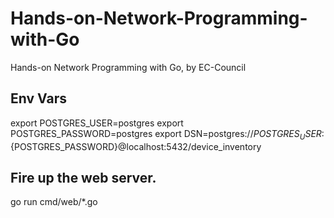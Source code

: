 # Hands-on-Network-Programming-with-Go
Hands-on Network Programming with Go, by EC-Council

## Env Vars
export POSTGRES_USER=postgres
export POSTGRES_PASSWORD=postgres
export DSN=postgres://${POSTGRES_USER}:${POSTGRES_PASSWORD}@localhost:5432/device_inventory

## Fire up the web server.
go run cmd/web/*.go